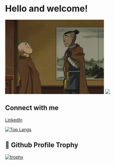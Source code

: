 # Hello and welcome!
<img src="aang-sokka-bow.gif"/>
<img style="width: 120px" src="https://komarev.com/ghpvc/?username=your-github-Renkai7&color=brightgreen" />

## Connect with me
[LinkedIn](https://www.linkedin.com/feed/?trk=nav_back_to_linkedin)



<!---
Renkai7/Renkai7 is a ✨ special ✨ repository because its `README.md` (this file) appears on your GitHub profile.
You can click the Preview link to take a look at your changes.
--->

[![Top Langs](https://github-readme-stats.vercel.app/api/top-langs/?username=renkai7&layout=compact&theme=tokyonight&hide=jupyter+notebook)](https://github.com/renkai7/github-readme-stats)
 
 ## :gem: Github Profile Trophy
 
 [![trophy](https://github-profile-trophy.vercel.app/?username=renkai7&theme=tokyonight)](https://github.com/ryo-ma/github-profile-trophy)











